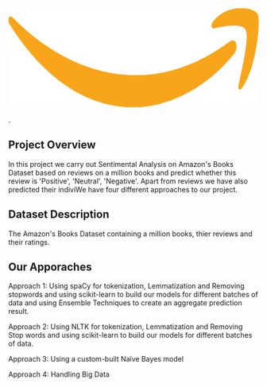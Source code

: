 <p>
<p align="center">
<img src="web_logo.png"
     img width="600" img height="200"
     alt="Markdown Monster icon"
      />
</p>
</p>. 


## Project Overview 
In this project we carry out Sentimental Analysis on Amazon's Books Dataset based on reviews on a million books and predict whether this review is 'Positive', 'Neutral', 'Negative'. Apart from reviews we have also predicted their indiviWe have four different approaches to our project.


## Dataset Description 
The Amazon's Books Dataset containing a million books, thier reviews and their ratings.


## Our Apporaches 
Approach 1: Using spaCy for tokenization, Lemmatization and Removing stopwords and using scikit-learn to build our models for different batches of data and using Ensemble Techniques to create an aggregate prediction result.

Approach 2: Using NLTK for tokenization, Lemmatization and Removing Stop words and using scikit-learn to build our models for different batches of data.

Approach 3: Using a custom-built Naïve Bayes model

Approach 4: Handling Big Data

